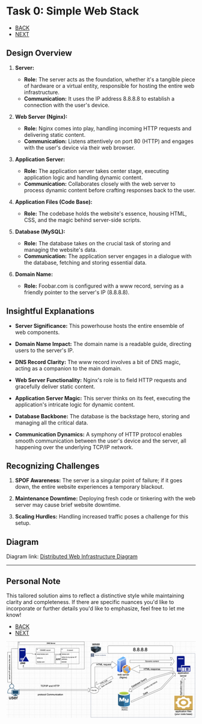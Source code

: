 # Task 0: Simple Web Stack

- [BACK](./README.md)
- [NEXT](./1-distributed_web_infrastructure.md)

## Design Overview

1. **Server:**
   - **Role:** The server acts as the foundation, whether it's a tangible piece of hardware or a virtual entity, responsible for hosting the entire web infrastructure.
   - **Communication:** It uses the IP address 8.8.8.8 to establish a connection with the user's device.

2. **Web Server (Nginx):**
   - **Role:** Nginx comes into play, handling incoming HTTP requests and delivering static content.
   - **Communication:** Listens attentively on port 80 (HTTP) and engages with the user's device via their web browser.

3. **Application Server:**
   - **Role:** The application server takes center stage, executing application logic and handling dynamic content.
   - **Communication:** Collaborates closely with the web server to process dynamic content before crafting responses back to the user.

4. **Application Files (Code Base):**
   - **Role:** The codebase holds the website's essence, housing HTML, CSS, and the magic behind server-side scripts.

5. **Database (MySQL):**
   - **Role:** The database takes on the crucial task of storing and managing the website's data.
   - **Communication:** The application server engages in a dialogue with the database, fetching and storing essential data.

6. **Domain Name:**
   - **Role:** Foobar.com is configured with a www record, serving as a friendly pointer to the server's IP (8.8.8.8).

## Insightful Explanations

- **Server Significance:** This powerhouse hosts the entire ensemble of web components.
  
- **Domain Name Impact:** The domain name is a readable guide, directing users to the server's IP.

- **DNS Record Clarity:** The www record involves a bit of DNS magic, acting as a companion to the main domain.

- **Web Server Functionality:** Nginx's role is to field HTTP requests and gracefully deliver static content.

- **Application Server Magic:** This server thinks on its feet, executing the application's intricate logic for dynamic content.

- **Database Backbone:** The database is the backstage hero, storing and managing all the critical data.

- **Communication Dynamics:** A symphony of HTTP protocol enables smooth communication between the user's device and the server, all happening over the underlying TCP/IP network.


## Recognizing Challenges

1. **SPOF Awareness:** The server is a singular point of failure; if it goes down, the entire website experiences a temporary blackout.
  
2. **Maintenance Downtime:** Deploying fresh code or tinkering with the web server may cause brief website downtime.

3. **Scaling Hurdles:** Handling increased traffic poses a challenge for this setup.

## Diagram

Diagram link: [Distributed Web Infrastructure Diagram](https://drive.google.com/file/d/10hQtH_4ue4LzsZpVjHjUcrBLmKdj61Wg/view?usp=sharing)

---
## Personal Note

This tailored solution aims to reflect a distinctive style while maintaining clarity and completeness. If there are specific nuances you'd like to incorporate or further details you'd like to emphasize, feel free to let me know!

- [BACK](0x09-web_infrastructure_design/README.md)
- [NEXT](./1-distributed_web_infrastructure)

![Alt text](0.png)
